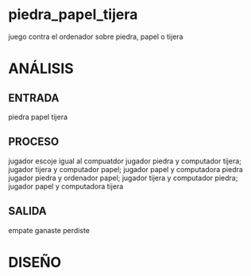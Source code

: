 # piedra_papel_tijera
juego contra el ordenador sobre piedra, papel o tijera

# ANÁLISIS
## ENTRADA

piedra
papel
tijera
## PROCESO

jugador escoje igual al compuatdor
jugador piedra y computador tijera; jugador tijera y computador papel; jugador papel y computadora piedra
jugador piedra y ordenador papel; jugador tijera y computador piedra; jugador papel y computadora tijera
## SALIDA

empate
ganaste
perdiste
# DISEÑO
